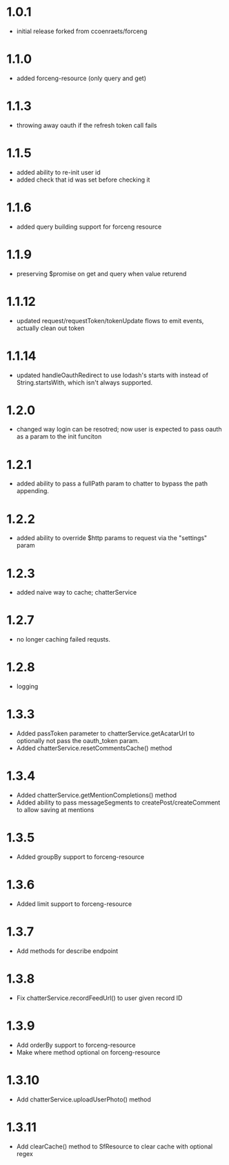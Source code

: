 # 1.0.1
- initial release forked from ccoenraets/forceng

# 1.1.0
- added forceng-resource (only query and get)

# 1.1.3
- throwing away oauth if the refresh token call fails

# 1.1.5
- added ability to re-init user id
- added check that id was set before checking it

# 1.1.6
- added query building support for forceng resource

# 1.1.9
- preserving $promise on get and query when value returend

# 1.1.12
- updated request/requestToken/tokenUpdate flows to emit events,
  actually clean out token

# 1.1.14
- updated handleOauthRedirect to use lodash's starts with instead of
  String.startsWith, which isn't always supported.

# 1.2.0
- changed way login can be resotred; now user is expected
  to pass oauth as a param to the init funciton

# 1.2.1
- added ability to pass a fullPath param to chatter to bypass the
  path appending.

# 1.2.2
- added ability to override $http params to request via the "settings" param

# 1.2.3
- added naive way to cache; chatterService

# 1.2.7
- no longer caching failed requsts.

# 1.2.8
- logging

# 1.3.3
- Added passToken parameter to chatterService.getAcatarUrl to optionally
  not pass the oauth_token param.
- Added chatterService.resetCommentsCache() method

# 1.3.4
- Added chatterService.getMentionCompletions() method
- Added ability to pass messageSegments to createPost/createComment to allow
  saving at mentions

# 1.3.5
- Added groupBy support to forceng-resource

# 1.3.6
- Added limit support to forceng-resource

# 1.3.7
- Add methods for describe endpoint

# 1.3.8
- Fix chatterService.recordFeedUrl() to user given record ID

# 1.3.9
- Add orderBy support to forceng-resource
- Make where method optional on forceng-resource

# 1.3.10
- Add chatterService.uploadUserPhoto() method

# 1.3.11
- Add clearCache() method to SfResource to clear cache with optional regex